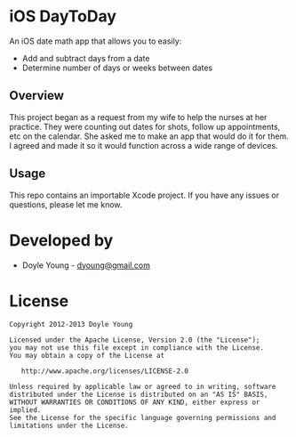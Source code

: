 iOS DayToDay
============

An iOS date math app that allows you to easily:
* Add and subtract days from a date
* Determine number of days or weeks between dates

Overview
--------

This project began as a request from my wife to help the nurses at her practice.
They were counting out dates for shots, follow up appointments, etc on the
calendar. She asked me to make an app that would do it for them. I agreed and
made it so it would function across a wide range of devices.

Usage
-----

This repo contains an importable Xcode project.  If you have any issues or
questions, please let me know.

Developed by
============
* Doyle Young - dyoung@gmail.com

License
=======

    Copyright 2012-2013 Doyle Young

    Licensed under the Apache License, Version 2.0 (the "License");
    you may not use this file except in compliance with the License.
    You may obtain a copy of the License at

       http://www.apache.org/licenses/LICENSE-2.0

    Unless required by applicable law or agreed to in writing, software
    distributed under the License is distributed on an "AS IS" BASIS,
    WITHOUT WARRANTIES OR CONDITIONS OF ANY KIND, either express or implied.
    See the License for the specific language governing permissions and
    limitations under the License.
